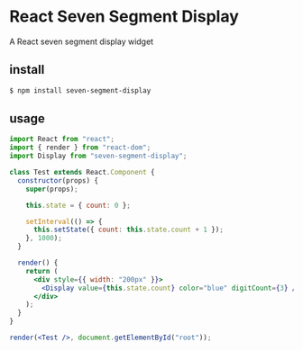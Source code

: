 # React Seven Segment Display

A React seven segment display widget

## install

```bash
$ npm install seven-segment-display
```

## usage

```jsx
import React from "react";
import { render } from "react-dom";
import Display from "seven-segment-display";

class Test extends React.Component {
  constructor(props) {
    super(props);

    this.state = { count: 0 };

    setInterval(() => {
      this.setState({ count: this.state.count + 1 });
    }, 1000);
  }

  render() {
    return (
      <div style={{ width: "200px" }}>
        <Display value={this.state.count} color="blue" digitCount={3} />
      </div>
    );
  }
}

render(<Test />, document.getElementById("root"));
```